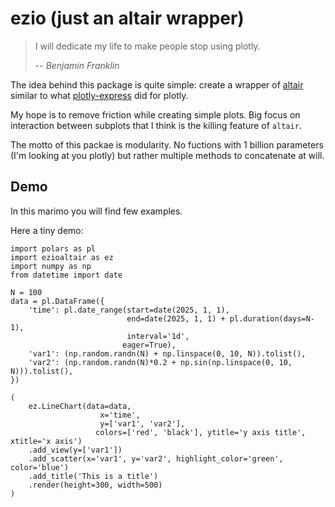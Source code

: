 

# ezio (just an altair wrapper)


> I will dedicate my life to make people stop using plotly.
>
> -- <cite>Benjamin Franklin</cite>


The idea behind this package is quite simple: create a wrapper of [altair](https://altair-viz.github.io/) similar to what [plotly-express](https://plotly.com/python/plotly-express/) did for plotly.

My hope is to remove friction while creating simple plots. Big focus on interaction between subplots that I think is the killing feature of `altair`.

The motto of this packae is modularity. No fuctions with 1 billion parameters (I'm looking at you plotly) but rather multiple methods to concatenate at will.



## Demo

In this marimo you will find few examples.

Here a tiny demo:


```
import polars as pl
import ezioaltair as ez
import numpy as np
from datetime import date

N = 100
data = pl.DataFrame({
    'time': pl.date_range(start=date(2025, 1, 1), 
                          end=date(2025, 1, 1) + pl.duration(days=N-1), 
                          interval='1d',
                         eager=True),
    'var1': (np.random.randn(N) + np.linspace(0, 10, N)).tolist(),
    'var2': (np.random.randn(N)*0.2 + np.sin(np.linspace(0, 10, N))).tolist(),
})

(
    ez.LineChart(data=data, 
                    x='time', 
                    y=['var1', 'var2'],
                   colors=['red', 'black'], ytitle='y axis title', xtitle='x axis')
    .add_view(y=['var1'])
    .add_scatter(x='var1', y='var2', highlight_color='green', color='blue')
    .add_title('This is a title')
    .render(height=300, width=500)
)
```

